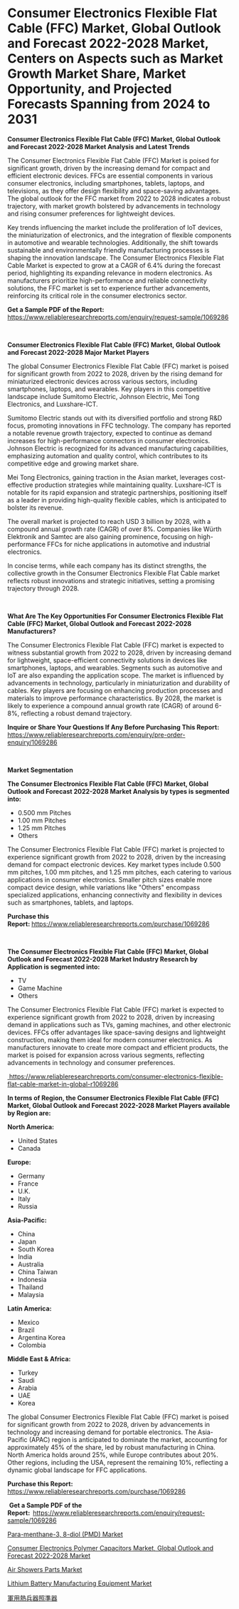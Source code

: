 <p><h1>Consumer Electronics Flexible Flat Cable (FFC) Market, Global Outlook and Forecast 2022-2028 Market, Centers on Aspects such as Market Growth Market Share, Market Opportunity, and Projected Forecasts Spanning from 2024 to 2031</h1></p><p><strong>Consumer Electronics Flexible Flat Cable (FFC) Market, Global Outlook and Forecast 2022-2028 Market Analysis and Latest Trends</strong></p>
<p><p>The Consumer Electronics Flexible Flat Cable (FFC) Market is poised for significant growth, driven by the increasing demand for compact and efficient electronic devices. FFCs are essential components in various consumer electronics, including smartphones, tablets, laptops, and televisions, as they offer design flexibility and space-saving advantages. The global outlook for the FFC market from 2022 to 2028 indicates a robust trajectory, with market growth bolstered by advancements in technology and rising consumer preferences for lightweight devices.</p><p>Key trends influencing the market include the proliferation of IoT devices, the miniaturization of electronics, and the integration of flexible components in automotive and wearable technologies. Additionally, the shift towards sustainable and environmentally friendly manufacturing processes is shaping the innovation landscape. The Consumer Electronics Flexible Flat Cable Market is expected to grow at a CAGR of 6.4% during the forecast period, highlighting its expanding relevance in modern electronics. As manufacturers prioritize high-performance and reliable connectivity solutions, the FFC market is set to experience further advancements, reinforcing its critical role in the consumer electronics sector.</p></p>
<p><strong>Get a Sample PDF of the Report:&nbsp;</strong> <a href="https://www.reliableresearchreports.com/enquiry/request-sample/1069286">https://www.reliableresearchreports.com/enquiry/request-sample/1069286</a></p>
<p>&nbsp;</p>
<p><strong>Consumer Electronics Flexible Flat Cable (FFC) Market, Global Outlook and Forecast 2022-2028 Major Market Players</strong></p>
<p><p>The global Consumer Electronics Flexible Flat Cable (FFC) market is poised for significant growth from 2022 to 2028, driven by the rising demand for miniaturized electronic devices across various sectors, including smartphones, laptops, and wearables. Key players in this competitive landscape include Sumitomo Electric, Johnson Electric, Mei Tong Electronics, and Luxshare-ICT.</p><p>Sumitomo Electric stands out with its diversified portfolio and strong R&D focus, promoting innovations in FFC technology. The company has reported a notable revenue growth trajectory, expected to continue as demand increases for high-performance connectors in consumer electronics. Johnson Electric is recognized for its advanced manufacturing capabilities, emphasizing automation and quality control, which contributes to its competitive edge and growing market share.</p><p>Mei Tong Electronics, gaining traction in the Asian market, leverages cost-effective production strategies while maintaining quality. Luxshare-ICT is notable for its rapid expansion and strategic partnerships, positioning itself as a leader in providing high-quality flexible cables, which is anticipated to bolster its revenue.</p><p>The overall market is projected to reach USD 3 billion by 2028, with a compound annual growth rate (CAGR) of over 8%. Companies like Würth Elektronik and Samtec are also gaining prominence, focusing on high-performance FFCs for niche applications in automotive and industrial electronics.</p><p>In concise terms, while each company has its distinct strengths, the collective growth in the Consumer Electronics Flexible Flat Cable market reflects robust innovations and strategic initiatives, setting a promising trajectory through 2028.</p></p>
<p>&nbsp;</p>
<p><strong>What Are The Key Opportunities For Consumer Electronics Flexible Flat Cable (FFC) Market, Global Outlook and Forecast 2022-2028 Manufacturers?</strong></p>
<p><p>The Consumer Electronics Flexible Flat Cable (FFC) market is expected to witness substantial growth from 2022 to 2028, driven by increasing demand for lightweight, space-efficient connectivity solutions in devices like smartphones, laptops, and wearables. Segments such as automotive and IoT are also expanding the application scope. The market is influenced by advancements in technology, particularly in miniaturization and durability of cables. Key players are focusing on enhancing production processes and materials to improve performance characteristics. By 2028, the market is likely to experience a compound annual growth rate (CAGR) of around 6-8%, reflecting a robust demand trajectory.</p></p>
<p><strong>Inquire or Share Your Questions If Any Before Purchasing This Report:</strong> <a href="https://www.reliableresearchreports.com/enquiry/pre-order-enquiry/1069286">https://www.reliableresearchreports.com/enquiry/pre-order-enquiry/1069286</a></p>
<p>&nbsp;</p>
<p><strong>Market Segmentation</strong></p>
<p><strong>The Consumer Electronics Flexible Flat Cable (FFC) Market, Global Outlook and Forecast 2022-2028 Market Analysis by types is segmented into:</strong></p>
<p><ul><li>0.500 mm Pitches</li><li>1.00 mm Pitches</li><li>1.25 mm Pitches</li><li>Others</li></ul></p>
<p><p>The Consumer Electronics Flexible Flat Cable (FFC) market is projected to experience significant growth from 2022 to 2028, driven by the increasing demand for compact electronic devices. Key market types include 0.500 mm pitches, 1.00 mm pitches, and 1.25 mm pitches, each catering to various applications in consumer electronics. Smaller pitch sizes enable more compact device design, while variations like "Others" encompass specialized applications, enhancing connectivity and flexibility in devices such as smartphones, tablets, and laptops.</p></p>
<p><strong>Purchase this Report:&nbsp;</strong><a href="https://www.reliableresearchreports.com/purchase/1069286">https://www.reliableresearchreports.com/purchase/1069286</a></p>
<p>&nbsp;</p>
<p><strong>The Consumer Electronics Flexible Flat Cable (FFC) Market, Global Outlook and Forecast 2022-2028 Market Industry Research by Application is segmented into:</strong></p>
<p><ul><li>TV</li><li>Game Machine</li><li>Others</li></ul></p>
<p><p>The Consumer Electronics Flexible Flat Cable (FFC) market is expected to experience significant growth from 2022 to 2028, driven by increasing demand in applications such as TVs, gaming machines, and other electronic devices. FFCs offer advantages like space-saving designs and lightweight construction, making them ideal for modern consumer electronics. As manufacturers innovate to create more compact and efficient products, the market is poised for expansion across various segments, reflecting advancements in technology and consumer preferences.</p></p>
<p><a href="https://www.reliableresearchreports.com/consumer-electronics-flexible-flat-cable-market-in-global-r1069286">&nbsp;https://www.reliableresearchreports.com/consumer-electronics-flexible-flat-cable-market-in-global-r1069286</a></p>
<p><strong>In terms of Region, the Consumer Electronics Flexible Flat Cable (FFC) Market, Global Outlook and Forecast 2022-2028 Market Players available by Region are:</strong></p>
<p>
    <p> <strong> North America: </strong>
        <ul>
            <li>United States</li>
            <li>Canada</li>
        </ul>
        </p> 
    <p> <strong> Europe: </strong>
        <ul>
            <li>Germany</li>
            <li>France</li>
            <li>U.K.</li>
            <li>Italy</li>
            <li>Russia</li>
        </ul>
        </p> 
    <p> <strong> Asia-Pacific: </strong>
        <ul>
            <li>China</li>
            <li>Japan</li>
            <li>South Korea</li>
            <li>India</li>
            <li>Australia</li>
            <li>China Taiwan</li>
            <li>Indonesia</li>
            <li>Thailand</li>
            <li>Malaysia</li>
        </ul>
        </p> 
    <p> <strong> Latin America: </strong>
        <ul>
            <li>Mexico</li>
            <li>Brazil</li>
            <li>Argentina Korea</li>
            <li>Colombia</li>
        </ul>
        </p> 
    <p> <strong> Middle East & Africa: </strong>
        <ul>
            <li>Turkey</li>
            <li>Saudi</li>
            <li>Arabia</li>
            <li>UAE</li>
            <li>Korea</li>
        </ul>
    </p>
    </p>
<p><p>The global Consumer Electronics Flexible Flat Cable (FFC) market is poised for significant growth from 2022 to 2028, driven by advancements in technology and increasing demand for portable electronics. The Asia-Pacific (APAC) region is anticipated to dominate the market, accounting for approximately 45% of the share, led by robust manufacturing in China. North America holds around 25%, while Europe contributes about 20%. Other regions, including the USA, represent the remaining 10%, reflecting a dynamic global landscape for FFC applications.</p></p>
<p><strong>Purchase this Report: </strong><a href="https://www.reliableresearchreports.com/purchase/1069286">https://www.reliableresearchreports.com/purchase/1069286</a></p>
<p>&nbsp;<strong>Get a Sample PDF of the Report:&nbsp;&nbsp;</strong><a href="https://www.reliableresearchreports.com/enquiry/request-sample/1069286">https://www.reliableresearchreports.com/enquiry/request-sample/1069286</a></p>
<p><strong></strong></p>
<p><p><a href="https://issuu.com/reportprime-2/docs/para-menthane-3-8-diol-pmd-market-s_21bed72b9b7ba1">Para-menthane-3, 8-diol (PMD) Market</a></p><p><a href="https://github.com/arionmp/Market-Research-Report-List-5/blob/main/consumer-electronics-polymer-capacitors-market-global-outlook-and-forecast-2022-2028-market.md">Consumer Electronics Polymer Capacitors Market, Global Outlook and Forecast 2022-2028 Market</a></p><p><a href="https://issuu.com/reportprime-2/docs/air-showers-parts-market-size-2030._1e05a04731e1dc">Air Showers Parts Market</a></p><p><a href="https://www.linkedin.com/pulse/global-lithium-battery-manufacturing-equipment-market-im3he?trackingId=O8lqKNtMSUieHYKo%2BN9QsA%3D%3D">Lithium Battery Manufacturing Equipment Market</a></p><p><a href="https://github.com/mohamedbakry57/Market-Research-Report-List-6/blob/main/340415187481.md">軍用熱兵器照準器</a></p></p>